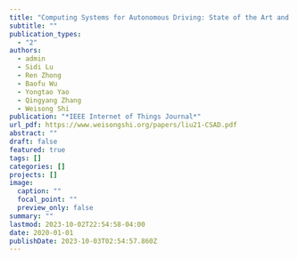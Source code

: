 ```yaml
---
title: "Computing Systems for Autonomous Driving: State of the Art and Challenges"
subtitle: ""
publication_types:
  - "2"
authors:
  - admin
  - Sidi Lu
  - Ren Zhong
  - Baofu Wu
  - Yongtao Yao
  - Qingyang Zhang
  - Weisong Shi
publication: "*IEEE Internet of Things Journal*"
url_pdf: https://www.weisongshi.org/papers/liu21-CSAD.pdf
abstract: ""
draft: false
featured: true
tags: []
categories: []
projects: []
image:
  caption: ""
  focal_point: ""
  preview_only: false
summary: ""
lastmod: 2023-10-02T22:54:58-04:00
date: 2020-01-01
publishDate: 2023-10-03T02:54:57.860Z
---
```

